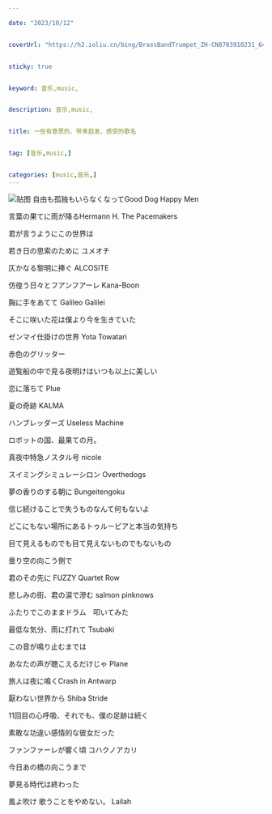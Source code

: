 ```yaml
---

date: "2023/10/12"


coverUrl: "https://h2.ioliu.cn/bing/BrassBandTrumpet_ZH-CN8703910231_640x480.jpg?imageslim"


sticky: true


keyword: 音乐,music,


description: 音乐,music,


title: 一些有意思的、带来启发、感受的歌名


tag: [音乐,music,]


categories: [music,音乐,]
---
```

![贴图]()
自由も孤独もいらなくなってGood Dog Happy Men

言葉の果てに雨が降るHermann H. The Pacemakers

君が言うようにこの世界は

若き日の思索のために  ユメオチ

仄かなる黎明に捧ぐ  ALCOSITE

仿徨う日々とフアンフアーレ Kana-Boon

胸に手をあてて  Galileo Galilei

そこに咲いた花は僕より今を生きていた

ゼンマイ仕掛けの世界 Yota Towatari

赤色のグリッター

遊覧船の中で見る夜明けはいつも以上に美しい

恋に落ちて  Plue

夏の奇跡  KALMA

ハンブレッダーズ Useless Machine

ロボットの国、最果ての月。

真夜中特急ノスタル号 nicole

スイミングシミュレーシロン Overthedogs

夢の香りのする朝に  Bungeitengoku

信じ続けることで失うものなんて何もないよ

どこにもない場所にあるトゥルーピアと本当の気持ち 

目て見えるものでも目て見えないものでもないもの

曇り空の向こう側で

君のその先に  FUZZY Quartet Row

悲しみの街、君の涙で滲む  salmon pinknows

ふたりでこのままドラム　叩いてみた

最低な気分、雨に打れて Tsubaki

この音が鳴り止むまでは

あなたの声が聴こえるだけじゃ  Plane

旅人は夜に鳴くCrash in Antwarp

厭わない世界から  Shiba Stride

11回目の心呼吸、それでも、僕の足跡は続く

素敢な功違い感情的な彼女だった

ファンファーレが響く頃  コハクノアカリ

今日あの橋の向こうまで

夢見る時代は終わった

風よ吹け 歌うことをやめない。 Lailah

